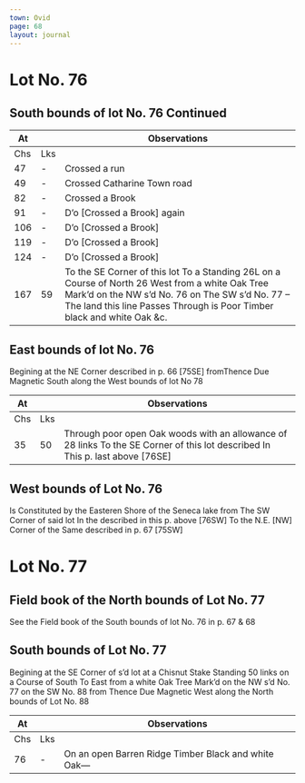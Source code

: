 ```yaml
---
town: Ovid
page: 68
layout: journal
---
```


# Lot No. 76

## South bounds of lot No. 76 Continued

| At |    | Observations |
| -- | -- | ------------ |
| Chs | Lks | |
47 | - | Crossed a run
49 | - | Crossed Catharine Town road
82 | - | Crossed a Brook
91 | - | D’o [Crossed a Brook] again
106 | - | D’o [Crossed a Brook]
119 | - | D’o [Crossed a Brook]
124 | - | D’o [Crossed a Brook]
167 | 59 | To the SE Corner of this lot To a Standing 26L on a Course of North 26 West from a white Oak Tree Mark’d on the NW s’d No. 76 on The SW  s’d No. 77 – The land this line Passes Through is Poor Timber black and white Oak &c.

## East bounds of lot No. 76
Begining at the NE Corner described in p. 66 [75SE] fromThence Due Magnetic South along the West bounds of lot No 78

| At |    | Observations |
| -- | -- | ------------ |
| Chs | Lks | |
35 | 50 | Through poor open Oak woods with an allowance of 28 links To the SE Corner of this lot described In This p. last above [76SE]

## West bounds of Lot No. 76
Is Constituted by the Easteren Shore of the Seneca lake from The SW Corner of said lot In the described in this p. above [76SW] To the N.E. [NW] Corner of the Same described in p. 67 [75SW]

# Lot No. 77 

## Field book of the North bounds of Lot No. 77
See the Field book of the South bounds of lot No. 76 in p. 67 & 68

## South bounds of Lot No. 77
Begining at the SE Corner of s’d lot at a Chisnut Stake Standing 50 links on a Course of South To East from a white Oak Tree Mark’d on the NW s’d No. 77 on the SW No. 88 from Thence Due Magnetic West  along the North bounds of Lot No. 88

| At |    | Observations |
| -- | -- | ------------ |
| Chs | Lks | |
76 | - | On an open Barren Ridge Timber Black and white Oak—

